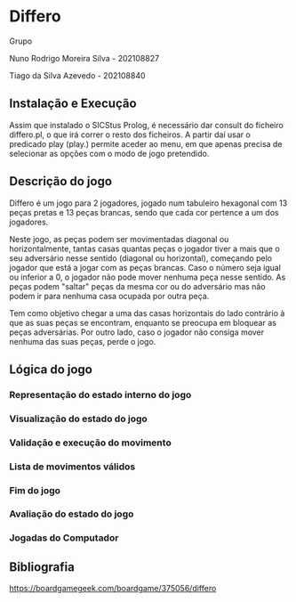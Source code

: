 # Differo

Grupo

Nuno Rodrigo Moreira Silva - 202108827

Tiago da Silva Azevedo - 202108840

## Instalação e Execução

Assim que instalado o SICStus Prolog, é necessário dar consult do ficheiro differo.pl, o que irá correr o resto dos ficheiros. A partir daí usar o predicado play (play.) permite aceder ao menu, em que apenas precisa de selecionar as opções com o modo de jogo pretendido.

## Descrição do jogo

Differo é um jogo para 2 jogadores, jogado num tabuleiro hexagonal com 13 peças pretas e 13 peças brancas, sendo que cada cor pertence a um dos jogadores.

Neste jogo, as peças podem ser movimentadas diagonal ou horizontalmente, tantas casas quantas peças o jogador tiver a mais que o seu adversário nesse sentido (diagonal ou horizontal), começando pelo jogador que está a jogar com as peças brancas. Caso o número seja igual ou inferior a 0, o jogador não pode mover nenhuma peça nesse sentido. As peças podem "saltar" peças da mesma cor ou do adversário mas não podem ir para nenhuma casa ocupada por outra peça.

Tem como objetivo chegar a uma das casas horizontais do lado contrário à que as suas peças se encontram, enquanto se preocupa em bloquear as peças adversárias. Por outro lado, caso o jogador não consiga mover nenhuma das suas peças, perde o jogo.

## Lógica do jogo

### Representação do estado interno do jogo

### Visualização do estado do jogo

### Validação e execução do movimento

### Lista de movimentos válidos

### Fim do jogo

### Avaliação do estado do jogo

### Jogadas do Computador

## Bibliografia

https://boardgamegeek.com/boardgame/375056/differo

